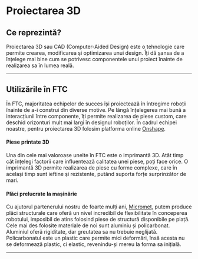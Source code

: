 # **Proiectarea 3D**

## **Ce reprezintă?**

Proiectarea 3D sau CAD (Computer-Aided Design) este o tehnologie care permite crearea,
modificarea și optimizarea unui design. Îți dă șansa de a înțelege mai bine cum se
potrivesc componentele unui proiect înainte de realizarea sa în lumea reală.

<hr>

## **Utilizările în FTC**

În FTC, majoritatea echipelor de succes își proiectează în întregime roboții înainte
de a-i construi din diverse motive. Pe lângă înțelegerea mai bună a interacțiunii între
componente, îți permite realizarea de piese custom, care deschid orizonturi mult mai
largi în designul roboților. În cadrul echipei noastre, pentru proiectarea 3D folosim
platforma online <a href="https://www.onshape.com/en/" target="_blank">Onshape</a>.

#### Piese printate 3D

Una din cele mai valoroase unelte în FTC este o imprimantă 3D. Atât timp cât înțelegi
factorii care influentează calitatea unei piese, poți face orice. O imprimantă 3D permite
realizarea de piese cu forme complexe, care în același timp sunt ieftine și rezistente,
putând suporta forțe surprinzător de mari.

#### Plăci prelucrate la mașinărie

Cu ajutorul partenerului nostru de foarte mulți ani, <a href="https://www.micromet.ro/" target="_blank">Micromet</a>, putem produce plăci
structurale care oferă un nivel incredibil de flexibilitate în conceperea robotului,
imposibil de atins folosind piese de structură disponibile pe piață. Cele mai des
folosite materiale de noi sunt aluminiu și policarbonat. Aluminiul oferă rigiditate, dar
greutatea sa nu trebuie neglijată. Policarbonatul este un plastic care permite mici
deformări, însă acesta nu se deformează plastic, ci elastic, revenindu-și mereu la forma
sa inițială.

<hr>
